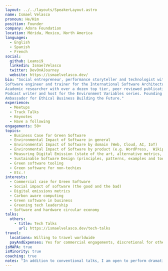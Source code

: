 ```yaml
---
layout: ../../layouts/SpeakerLayout.astro
name: Ismael Velasco
pronoun: He/Him
position: Founder
company: Adora Foundation
location: Mérida, Mexico, North America
languages:
  - English
  - Spanish
  - French
social:
  github: Leamsi9
  linkedin: IsmaelVelasco
  twitter: DevOnAJourney
  website: https://ismaelvelasco.dev/
bio: "Social entrepreneur, performance storyteller and technologist with 30 years' track record. 
Software engineer and trainer for the International Software Architecture Qualification Board of Fortune 500 lead architects, staff engineers and senior developers. 
Academic researcher with over a dozen top tier, peer reviewed publications. Lead author of the State of Green Software report for the Green Software Foundation. 
Podcast writer and host for the Environment Variables series. Founding member of W3C's Sustainable Web Design Group and host of ClimateAction.tech's greener web, greener design and greener infrastructure communities. 
Ambassador for Ethical Business Building the Future."
experience:
  - Meetups
  - Track Talks
  - Keynotes
  - Have a following
engagements: 50+
topics:
  - Business Case for Green Software
  - Environmental Impact of Software in general 
  - Environmental Impact of Software by domain (Web, Cloud, AI, IoT)
  - Environmental Impact of Software by product (e.g. WordPress,  Wikipedia, AWS, GCP)
  - Measuring Digital Emission (state of the art, alternative metrics, etc)
  - Sustainable Software Design (principles, patterns, examples and tools)
  - Green software tooling
  - Green software for non-techies
  - Etc.!
interests:
  - Commercial case for Green Software
  - Social impact of software (the good and the bad)
  - Digital emissions metrics
  - Carbon aware computing
  - Green software in business
  - Greening tech leadership
  - Software and hardware circular economy
talks:
  others:
    - title: Tech Talks
      url: https://ismaelvelasco.dev/tech-talks
travel:
  locations: Willing to travel worldwide
  payAndExpenses: Yes for commercial engagements, discretional for other.
isMAPA: true
isMinority: true
coaching: true
notes: "In addition to conventional talks, I am open to perform dramatic storytelling, including to comission. I am a theatre for impact practitioner and have perfomed in 1000s of venues across 4 continents, from major traditional theatres and event venues to active conflict zones; from the HQ of UNESCO to national TV in Greenland; from urban skate parks to rural indigenous communities to high level policy gatherings."
---
```

